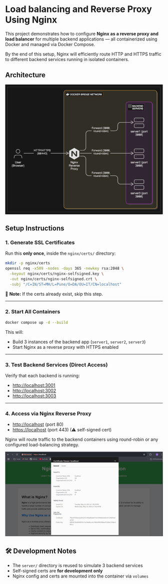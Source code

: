 # Load balancing and Reverse Proxy Using Nginx

This project demonstrates how to configure **Nginx as a reverse proxy and load balancer** for multiple backend applications — all containerized using Docker and managed via Docker Compose.

By the end of this setup, Nginx will efficiently route HTTP and HTTPS traffic to different backend services running in isolated containers.

## Architecture
![Architecture](./images/architecture.png)

## Setup Instructions

### 1. **Generate SSL Certificates**

Run this **only once**, inside the `nginx/certs/` directory:

```bash
mkdir -p nginx/certs
openssl req -x509 -nodes -days 365 -newkey rsa:2048 \
  -keyout nginx/certs/nginx-selfsigned.key \
  -out nginx/certs/nginx-selfsigned.crt \
  -subj "/C=IN/ST=MH/L=Pune/O=DA/OU=IT/CN=localhost"
```

📌 **Note:** If the certs already exist, skip this step.

---

### 2. **Start All Containers**

```bash
docker compose up -d --build
```

This will:

* Build 3 instances of the backend app (`server1`, `server2`, `server3`)
* Start Nginx as a reverse proxy with HTTPS enabled

---

### 3. **Test Backend Services (Direct Access)**

Verify that each backend is running:

* [http://localhost:3001](http://localhost:3001)
* [http://localhost:3002](http://localhost:3002)
* [http://localhost:3003](http://localhost:3003)

---

### 4. **Access via Nginx Reverse Proxy**

* [http://localhost](http://localhost) (port 80)
* [https://localhost](https://localhost) (port 443) (⚠ self-signed cert)

Nginx will route traffic to the backend containers using round-robin or any configured load-balancing strategy.

![ssl-certificate.png](./images/ssl-certificate.png)


## 🛠️ Development Notes

* The `server/` directory is reused to simulate 3 backend services
* Self-signed certs are **for development only**
* Nginx config and certs are mounted into the container via `volumes`

